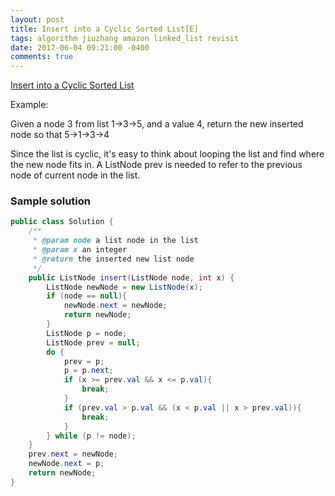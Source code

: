 ```yaml
---
layout: post
title: Insert into a Cyclic Sorted List[E]
tags: algorithm jiuzhang amazon linked_list revisit
date: 2017-06-04 09:21:00 -0400
comments: true
---
```

<a href="http://www.lintcode.com/en/problem/insert-into-a-cyclic-sorted-list/" target="_blank">Insert into a Cyclic Sorted List</a>

Example:

Given a node 3 from list 1->3->5, and a value 4, return the new inserted node so that 5->1->3->4

Since the list is cyclic, it's easy to think about looping the list and find where the new node fits in. A ListNode prev is needed to refer to the previous node of current node in the list. 

### Sample solution

```java
public class Solution {
    /**
     * @param node a list node in the list
     * @param x an integer
     * @return the inserted new list node
     */
    public ListNode insert(ListNode node, int x) {
        ListNode newNode = new ListNode(x);
        if (node == null){
            newNode.next = newNode;
            return newNode;
        }
        ListNode p = node;
        ListNode prev = null;
        do {
            prev = p;
            p = p.next;
            if (x >= prev.val && x <= p.val){
                break;
            }
            if (prev.val > p.val && (x < p.val || x > prev.val)){
                break;
            }
        } while (p != node);
    }
    prev.next = newNode;
    newNode.next = p;
    return newNode;
}
```